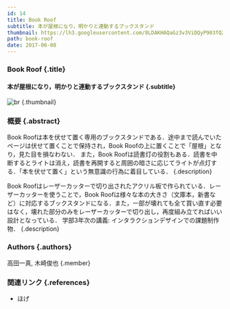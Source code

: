 ```yaml
---
id: 14
title: Book Roof
subtitle: 本が屋根になり，明かりと連動するブックスタンド
thumbnail: https://lh3.googleusercontent.com/8LDAKHAQaGz3v3ViDQyP903fQZLaYSNsUeIYM0qDj1XLfkmxE9A_IXUHHYIrsXF4CTrToQn3_w80-O_qlO8PRKxsNnLwqVg4lX5IHfJGeXDqbagI5bkdg_uxcoceAphkcbuSaF4IlqWaoSlCl_K_tXiU_qViJHpmNswkWskMowExgXlBj6RRYOuBhi_LR54BofLdVYO0LP1fuGTdO2Jg4bKwul2GewwwdUS-V-2xACBSuemoVH2b3v6dPzVzWoMpsckGf6wZizVcYw-6WD9DSORklZ3tGnD5XdBRRUPKKoF8HyIfweau3h9irUACO_TgaBw7bfmRANktd55FaOnDF2ehKo6jOpubNmEr-eSHvzRz38aDiIo3hRqaXxU3lEFqEYfMu7YLoJZGkI2OxvQ5LG8pyfxGsNsql7jjqbGe7_ik3_VDrz9V2tQifSHS8xPBXk280t0MgUx6I4fGgFkvwaAg1SL1a7yY2A5H87LY5SYqrJ0RQD5GwspNEQ-JyE1NsXFpzElu1IPKD5MawziwcjukAEYrB2Bs-YhdnH3fwY3UcZEoCPUUQVtXB5R0G8OGMKRvS9oXH0QS6oiYNDKA8epdw4lJXI4mBGBwe7_A=w1024-h768-rw
path: book-roof
date: 2017-06-08
---
```


### Book Roof {.title}

#### 本が屋根になり，明かりと連動するブックスタンド {.subtitle}

![br](https://lh3.googleusercontent.com/jd-aRMO0CO5sEeMF3YBUrJFS_82Lrwq2xNYW0OaFulImfvW8rnLu1zYhmfeu8Z3bqrLtGPP9L1W2Y0CFEyJZ11xgGdm4ZrfF_R8OrrxY5U5IqZS57ajUIRbtmIBrB3DlGn3AXl3uAgSDUuxfewHfsqbVZp4GJG9_f4QI5GiZ6_AutM-hQcR2el_fU6hpjgeITyKgv_wSQxnHO6DCa3emX7F44T0pHp4JEwNVSGvQX_pr8rHMWvCTXbgIrIiIr9k6Va_jl3Fu6PZMDz1Z0YUhw1_8cKGPptkbUSgx2vXl_fAtkiXBElxcR3XWL59yVMtgJ7_lrW8SNOMx9PgQa1W8NzKYgKa2OAIwmj0cpHxaao3hmQchtlfSh1aY0wogtGcw6T3TF38IXosbcYudjQ-a1816y-jsPpKilg1vB-8wnnpxpRCJruxr3z4KJKtkPmvW2hplGuxWiXTWd7qehcyI4Mve336342b5ooYCvAIXbm1tR3ey_tHtfJb1X2qGLT5JD8u67msceAf4R63xNQzQD7_f0_3DqoQf5qfPQSnAChWcIPvKiRvbKq1COoKo2g2eOT9NZqAeJwHoKUT0mZq4vHoRhEdwM_2Qy6bvO1sx=w1920-h1080-rw "br") {.thumbnail}

### 概要 {.abstract}

Book Roofは本を伏せて置く専用のブックスタンドである．途中まで読んでいたページは伏せて置くことで保持され，Book Roofの上に置くことで「屋根」となり，見た目を損なわない． また，Book Roofは読書灯の役割もある．読書を中断するとライトは消え，読書を再開すると周囲の暗さに応じてライトが点灯する．「本を伏せて置く」という無意識の行為に着目している． {.description}

Book Roofはレーザーカッターで切り出されたアクリル板で作られている．レーザーカッターを使うことで，Book Roofは様々な本の大きさ（文庫本，新書など）に対応するブックスタンドになる．また，一部が壊れても全て買い直す必要はなく，壊れた部分のみをレーザーカッターで切り出し，再度組み立てればいい設計となっている． 学部3年次の講義: インタラクションデザインでの課題制作物． {.description}

### Authors {.authors}

高田一真, 木崎俊也 {.member}

### 関連リンク {.references}

* ほげ
